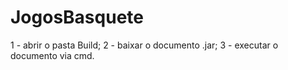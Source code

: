 # JogosBasquete

1 - abrir o pasta Build;
2 - baixar o documento .jar;
3 - executar o documento via cmd.
